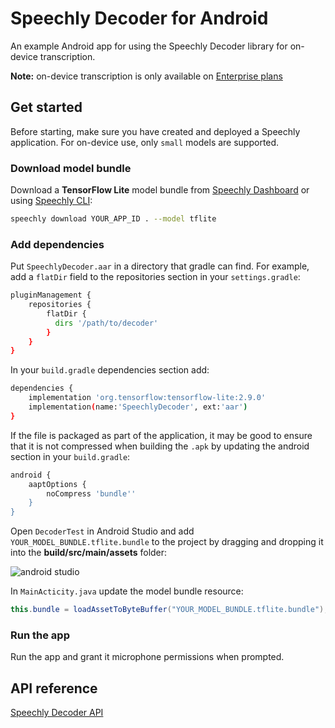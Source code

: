 # Speechly Decoder for Android

An example Android app for using the Speechly Decoder library for on-device transcription.

**Note:** on-device transcription is only available on [Enterprise plans](https://www.speechly.com/pricing)

## Get started

Before starting, make sure you have created and deployed a Speechly application. For on-device use, only `small` models are supported.

### Download model bundle

Download a **TensorFlow Lite** model bundle from [Speechly Dashboard](https://api.speechly.com/dashboard) or using [Speechly CLI](https://github.com/speechly/cli):

```bash 
speechly download YOUR_APP_ID . --model tflite
```

### Add dependencies

Put `SpeechlyDecoder.aar` in a directory that gradle can find. For example, add a `flatDir` field to the repositories section in your `settings.gradle`:

```bash
pluginManagement {
    repositories {
        flatDir {
          dirs '/path/to/decoder'
        }
    }
}
```

In your `build.gradle` dependencies section add:

```bash
dependencies {
    implementation 'org.tensorflow:tensorflow-lite:2.9.0'
    implementation(name:'SpeechlyDecoder', ext:'aar')
}
```

If the file is packaged as part of the application, it may be good to ensure that it is not compressed when building the `.apk` by updating the android section in your `build.gradle`:

```bash
android {
    aaptOptions {
        noCompress 'bundle''
    }
}
```

Open `DecoderTest` in Android Studio and add `YOUR_MODEL_BUNDLE.tflite.bundle` to the project by dragging and dropping it into the **build/src/main/assets** folder:

![android studio](https://funny-kashata-6dcdf0.netlify.app/assets/images/android-studio-40a3fd8a2c541125b3aa76cce66552cd.png)

In `MainActicity.java` update the model bundle resource:

```java
this.bundle = loadAssetToByteBuffer("YOUR_MODEL_BUNDLE.tflite.bundle");
```

### Run the app

Run the app and grant it microphone permissions when prompted.


## API reference

[Speechly Decoder API](https://funny-kashata-6dcdf0.netlify.app/reference/decoder/)